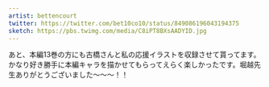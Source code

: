 ```yaml
---
artist: bettencourt
twitter: https://twitter.com/bet10co10/status/849086196043194375
sketch: https://pbs.twimg.com/media/C8iPT8BXsAADYID.jpg
---
```

あと、本編13巻の方にも古橋さんと私の応援イラストを収録させて貰ってます。かなり好き勝手に本編キャラを描かせてもらってえらく楽しかったです。堀越先生ありがとうございました～～～！！